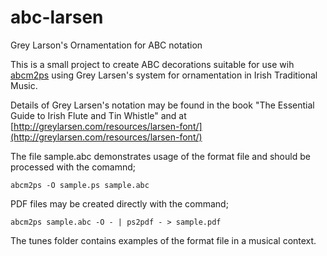 # abc-larsen
Grey Larson's Ornamentation for ABC notation

This is a small project to create ABC decorations suitable for 
use wih [abcm2ps](https://github.com/leesavide/abcm2ps) using Grey Larsen's system for ornamentation in Irish Traditional Music.

Details of Grey Larsen's notation may be found in the book 
"The Essential Guide to Irish Flute and Tin Whistle" and 
at [http://greylarsen.com/resources/larsen-font/](http://greylarsen.com/resources/larsen-font/)

The file sample.abc demonstrates usage of the format file
and should be processed with the comamnd;

    abcm2ps -O sample.ps sample.abc

PDF files may be created directly with the command;

    abcm2ps sample.abc -O - | ps2pdf - > sample.pdf 

The tunes folder contains examples of the format file in a musical context.
